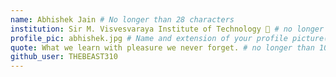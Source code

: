 ```yaml
---
name: Abhishek Jain # No longer than 28 characters
institution: Sir M. Visvesvaraya Institute of Technology 🚩 # no longer than 58 characters
profile_pic: abhishek.jpg # Name and extension of your profile picture(ex. mona.png)
quote: What we learn with pleasure we never forget. # no longer than 100 characters
github_user: THEBEAST310
---
```

